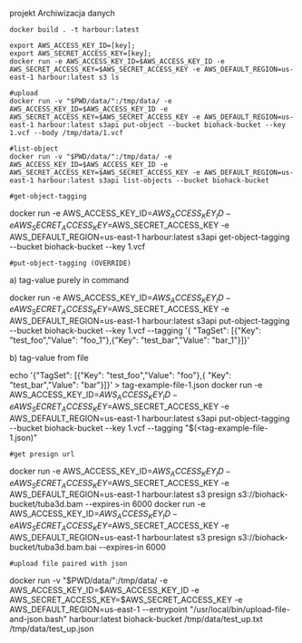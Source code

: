 projekt Archiwizacja danych

```
docker build . -t harbour:latest
```

```
export AWS_ACCESS_KEY_ID=[key];
export AWS_SECRET_ACCESS_KEY=[key];
docker run -e AWS_ACCESS_KEY_ID=$AWS_ACCESS_KEY_ID -e AWS_SECRET_ACCESS_KEY=$AWS_SECRET_ACCESS_KEY -e AWS_DEFAULT_REGION=us-east-1 harbour:latest s3 ls
```

```
#upload
docker run -v "$PWD/data/":/tmp/data/ -e AWS_ACCESS_KEY_ID=$AWS_ACCESS_KEY_ID -e AWS_SECRET_ACCESS_KEY=$AWS_SECRET_ACCESS_KEY -e AWS_DEFAULT_REGION=us-east-1 harbour:latest s3api put-object --bucket biohack-bucket --key 1.vcf --body /tmp/data/1.vcf
```

```
#list-object
docker run -v "$PWD/data/":/tmp/data/ -e AWS_ACCESS_KEY_ID=$AWS_ACCESS_KEY_ID -e AWS_SECRET_ACCESS_KEY=$AWS_SECRET_ACCESS_KEY -e AWS_DEFAULT_REGION=us-east-1 harbour:latest s3api list-objects --bucket biohack-bucket
```

```
#get-object-tagging
```

docker run -e AWS_ACCESS_KEY_ID=$AWS_ACCESS_KEY_ID -e AWS_SECRET_ACCESS_KEY=$AWS_SECRET_ACCESS_KEY -e AWS_DEFAULT_REGION=us-east-1 harbour:latest s3api get-object-tagging --bucket biohack-bucket --key 1.vcf

```
#put-object-tagging (OVERRIDE)
```

a) tag-value purely in command

docker run -e AWS_ACCESS_KEY_ID=$AWS_ACCESS_KEY_ID -e AWS_SECRET_ACCESS_KEY=$AWS_SECRET_ACCESS_KEY -e AWS_DEFAULT_REGION=us-east-1 harbour:latest s3api put-object-tagging --bucket biohack-bucket --key 1.vcf --tagging '{ "TagSet": [{"Key": "test_foo","Value": "foo_1"},{"Key": "test_bar","Value": "bar_1"}]}'

b) tag-value from file 

echo '{"TagSet": [{"Key": "test_foo","Value": "foo"},{    "Key": "test_bar","Value": "bar"}]}' > tag-example-file-1.json
docker run -e AWS_ACCESS_KEY_ID=$AWS_ACCESS_KEY_ID -e AWS_SECRET_ACCESS_KEY=$AWS_SECRET_ACCESS_KEY -e AWS_DEFAULT_REGION=us-east-1 harbour:latest s3api put-object-tagging --bucket biohack-bucket --key 1.vcf --tagging "$(<tag-example-file-1.json)"

```
#get presign url
```
docker run -e AWS_ACCESS_KEY_ID=$AWS_ACCESS_KEY_ID -e AWS_SECRET_ACCESS_KEY=$AWS_SECRET_ACCESS_KEY -e AWS_DEFAULT_REGION=us-east-1 harbour:latest s3 presign s3://biohack-bucket/tuba3d.bam --expires-in 6000
docker run -e AWS_ACCESS_KEY_ID=$AWS_ACCESS_KEY_ID -e AWS_SECRET_ACCESS_KEY=$AWS_SECRET_ACCESS_KEY -e AWS_DEFAULT_REGION=us-east-1 harbour:latest s3 presign s3://biohack-bucket/tuba3d.bam.bai --expires-in 6000

```
#upload file paired with json
```
docker run -v "$PWD/data/":/tmp/data/ -e AWS_ACCESS_KEY_ID=$AWS_ACCESS_KEY_ID -e AWS_SECRET_ACCESS_KEY=$AWS_SECRET_ACCESS_KEY -e AWS_DEFAULT_REGION=us-east-1 --entrypoint "/usr/local/bin/upload-file-and-json.bash" harbour:latest biohack-bucket /tmp/data/test_up.txt /tmp/data/test_up.json

